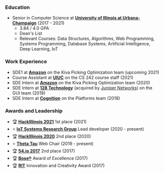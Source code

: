 ### Education
- Senior in Computer Science at [**University of Illinois at Urbana-Champaign**](https://illinois.edu/) (2017 - 2021)
  - 3.84 / 4.0 GPA
  - Dean's List
  - Relevant Courses: Data Structures, Algorithms, Web Programming, Systems Programming, Database Systems, Artificial Intelligence, Deep Learning, IoT

### Work Experience
- SDE1 at [**Amazon**](https://www.amazon.com/) on the Kiva Picking Optimization team (upcoming 2021)
- Course Assistant at [**UIUC**](https://cs.illinois.edu/academics/courses/cs242) on the CS 242 course staff (2021)
- SDE Intern at [**Amazon**](https://www.amazon.com/) on the Kiva Picking Optimization team (2020)
- SDE Intern at [**128 Technology**](https://www.128technology.com/) (acquired by [Juniper Networks](https://www.juniper.net/)) on the GUI team (2019)
- SDE Intern at [**Cognition**](https://cognition.us/) on the Platforms team (2018)

### Awards and Leadership
- 🏆 [**HackIllinois 2021**](https://devpost.com/software/actually-colab-real-time-collaborative-jupyter-editor) 1st place (2021)
- ⭐️ [**IoT Systems Research Group**](https://ece.illinois.edu/about/directory/faculty/caesar) Lead developer (2020 - present)
- 🏆 [**HackIllinois 2020**](https://devpost.com/software/uiuc-acm-member-to-meeting-matcher-service) 2nd place (2020)
- ⭐️ [**Theta Tau**](https://www.kappathetatau.org/) Web Chair (2019 - present)
- 🏆 [**54.io 2017**](http://founders.illinois.edu/fiftyfour/) 2nd place (2017)
- 🏆 [**Bose®**](https://www.bose.com/) Award of Excellence (2017)
- 🏆 [**RIT**](https://www.rit.edu/) Innovation and Creativity Award (2017)
